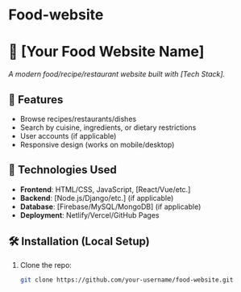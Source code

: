 # Food-website
# 🍕 [Your Food Website Name] 

*A modern food/recipe/restaurant website built with [Tech Stack].*  

## 🚀 Features  
- Browse recipes/restaurants/dishes  
- Search by cuisine, ingredients, or dietary restrictions  
- User accounts (if applicable)  
- Responsive design (works on mobile/desktop)  

## 🔧 Technologies Used  
- **Frontend**: HTML/CSS, JavaScript, [React/Vue/etc.]  
- **Backend**: [Node.js/Django/etc.] (if applicable)  
- **Database**: [Firebase/MySQL/MongoDB] (if applicable)  
- **Deployment**: Netlify/Vercel/GitHub Pages  

## 🛠️ Installation (Local Setup)  
1. Clone the repo:  
   ```bash
   git clone https://github.com/your-username/food-website.git
